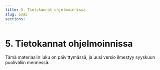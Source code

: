 ```yaml
---
title: 5. Tietokannat ohjelmoinnissa
slug: osa5
sections:
---
```


# 5. Tietokannat ohjelmoinnissa

Tämä materiaalin luku on päivittymässä, ja uusi versio ilmestyy syyskuun puoliväliin mennessä.

<!--
## SQLite Pythonissa

Python-kielen standardikirjastossa on moduuli `sqlite3`, jonka avulla voidaan käyttää SQLite-tietokantaa. Seuraava koodi on pohja tietokannan käyttämiselle:

```python
import sqlite3

db = sqlite3.connect("test.db")
db.isolation_level = None

# ...
```

Koodi luo olion `db`, jonka kautta voidaan käyttää tiedostossa `test.db` olevaa tietokantaa. Jos tiedostoa ei ole valmiina olemassa, tiedosto luodaan ja tietokanta on aluksi tyhjä.

Koodi myös määrittelee, että `isolation_level` on `None`, mikä tarkoittaa, että kun tietokantaan tehdään muutoksia, ne tulevat voimaan välittömästi samaan tapaan kuin SQLite-tulkissa.

### Komentojen suoritus

Metodi `execute` suorittaa halutun SQL-komennon tietokannassa. Esimerkiksi seuraavat komennot luovat taulun `Products` ja lisäävät sinne kolme riviä:

```python
db.execute("""
           CREATE TABLE Products (
             id INTEGER PRIMARY KEY,
             name TEXT,
             price INTEGER
           )
           """)

db.execute("INSERT INTO Products (name, price) VALUES ('selleri', 5)")
db.execute("INSERT INTO Products (name, price) VALUES ('nauris', 8)")
db.execute("INSERT INTO Products (name, price) VALUES ('lanttu', 4)")
```

Ensimmäisessä komennossa on käytössä Pythonin `"""`-syntaksi, joka määrittelee monirivisen merkkijonon. Tämä syntaksi on kätevä pitkissä komennoissa, koska sen avulla komennon pystyy jakamaan usealle riville.

Huomaa, että SQL-komentojen lopussa ei tarvitse olla puolipistettä `;`, koska merkkijono rajaa suoritettavan komennon.

Metodilla `execute` voidaan myös hakea tietoa tietokannasta. Metodi `fetchall` antaa kyselyn tulokset listana, jossa jokaista tulostaulun riviä vastaa tuple:

```python
result = db.execute("SELECT name, price FROM Products").fetchall()
print(result)
```

```
[('selleri', 5), ('nauris', 8), ('lanttu', 4)]
```

Metodi `fetchone` puolestaan palauttaa ensimmäisen tulosrivin tuplena. Tämä metodi on erityisen hyödyllinen kyselyissä, jotka palauttavat aina yhden rivin:

```python
result = db.execute("SELECT MAX(price) FROM Products").fetchone()
print(result)
```

```
(8,)
```

Huomaa, että metodin palauttama arvo on tuple, jonka sisällä on luku, eikä sellaisenaan oleva luku. Seuraava koodi tulostaa luvun sellaisenaan:


```python
result = db.execute("SELECT MAX(price) FROM Products").fetchone()
print(result[0])
```

```
8
```

### Parametrit

Seuraava koodi lisää uuden tuotteen tietokantaan:

```python
name = input("Tuotteen nimi: ")
price = input("Tuotteen hinta: ")

db.execute("INSERT INTO Products (name, price) VALUES (?, ?)",
           [name, price])
```

Tässä SQL-komennossa oleva merkki `?` ilmaisee, että sen tilalle tulee _parametri_. Parametrit annetaan listana ja ne lisätään järjestyksessä vasemmalta oikealle. Yllä olevassa koodissa ensimmäisen merkin `?` tilalle tulee muuttujan `name` sisältö ja toisen merkin `?` kohdalle tulee muuttujan `price` sisältö.

Parametrien käyttäminen on hyvä tapa lisätä muuttujissa olevaa tietoa SQL-komentoon. Tietokanta huolehtii automaattisesti siitä, että parametrit lisätään komentoon oikealla tavalla. Esimerkiksi jos tuotteen nimi on retiisi ja tuotteen hinta on 5, komennoksi tulee `INSERT INTO Products (name, price) VALUES ('retiisi', 5)`. Koska ensimmäinen parametri on merkkijono, sen ympärille tulee `'`-merkit.

Parametrien etuna on, että tieto liitetään varmasti oikealla tavalla SQL-komennon osaksi. Esimerkiksi kun tuotteen nimessä `Pepe's Drink` esiintyy `'`-merkki, oikea tapa ilmoittaa nimi komennossa on `'Pepe\'s Drink'`. Kun tieto annetaan parametrina, tämä muutos tehdään automaattisesti.

### Kyselyn tulos

Seuraava koodi kysyy käyttäjältä tuotteen nimeä ja ilmoittaa sitten tuotteen hinnan tai tiedon siitä, että tuotetta ei ole tietokannassa.

```python
name = input("Tuotteen nimi: ")

result = db.execute("SELECT price FROM Products WHERE name = ?", [name]).fetchone()

if result is not None:
    price = result[0]
    print("Tuotteen hinta on", price)
else:
    print("Tuotetta ei löytynyt")
```

Jos SQL-kysely ei palauta riviä, metodi `fetchone` palauttaa arvon `None`. Tämän avulla voidaan tunnistaa tilanne, jossa tietokannassa ei ole haettua tietoa. Yllä  olevassa koodissa ehto `if result is not None` pätee silloin, kun `result` on jotain muuta kuin `None` eli kysely palautti rivin.

### Virheenkäsittely

Tietokannassa suoritettava komento saattaa epäonnistua. Esimerkiksi seuraava komento epäonnistuu, jos taulu `Products` on jo olemassa:

```python
db.execute("""
           CREATE TABLE Products (
             id INTEGER PRIMARY KEY,
             name TEXT,
             price INTEGER
           )
           """)
```

Tällöin ohjelman suoritus päättyy seuraavaan virheeseen:

```
Traceback (most recent call last):
  File "test.py", line 6, in <module>
    db.execute("""
sqlite3.OperationalError: table Products already exists
```

Virhe voidaan käsitellä myös Python-koodin puolella vaikkapa näin:

```python
try:
    db.execute("""
               CREATE TABLE Products (
                 id INTEGER PRIMARY KEY,
                 name TEXT,
                 price INTEGER
               )
               """)
except sqlite3.OperationalError:
    print("Taulua ei voitu luoda")
```

Tällöin ohjelman suoritus jatkuu eteenpäin eikä pääty virheeseen.

### Lisätyn rivin id-numero

Seuraava koodi ilmoittaa tietokantaan lisätyn rivin id-numeron:

```python
result = db.execute("INSERT INTO Products (name, price) VALUES ('lanttu', 4)")

print(result.lastrowid)
```

Tästä on hyötyä, jos tietokantaan lisätään tämän jälkeen muita rivejä, joka viittaavat ensin lisättyyn riviin.

## Käyttöliittymä

Seuraava ohjelma toteuttaa käyttöliittymän, jonka avulla käyttäjä voi lisätä tietokantaan tuotteita, hakea tuotteen hinnan tai poistua ohjelmasta. Ohjelma olettaa, että tiedostossa `testi.db` on valmiina olemassa taulu `Products`.

```python
import sqlite3

db = sqlite3.connect("testi.db")
db.isolation_level = None

print("1 - Lisää uusi tuote")
print("2 - Hae tuotteen hinta")
print("3 - Sulje ohjelma")

while True:
    command = input("Anna komento: ")

    if command == "1":
        name = input("Tuotteen nimi: ")
        price = input("Tuotteen hinta: ")

        db.execute("""
                   INSERT INTO Products (name, price)
                               VALUES (?, ?)
                   """, [name, price])

    if command == "2":
        name = input("Tuotteen nimi: ")
        price = db.execute("""
                           SELECT price FROM Products
                                        WHERE name = ?
                           """, [name]).fetchone()

        if price:
            print("Hinta on", price[0])
        else:
            print("Ei löytynyt")

    if command == "3":
        break
```

Ohjelman suoritus voi näyttää seuraavalta:

```
1 - Lisää uusi tuote
2 - Hae tuotteen hinta
3 - Sulje ohjelma
Anna komento: 2
Tuotteen nimi: selleri
Hinta on 5
Anna komento: 2
Tuotteen nimi: palsternakka
Ei löytynyt
Anna komento: 1
Tuotteen nimi: palsternakka
Tuotteen hinta: 9
Anna komento: 2 
Tuotteen nimi: palsternakka
Hinta on 9
Anna komento: 3
```

### Koodin rakenne paremmaksi

Usein pidetään hyvänä, että tietokannan käsittely ja käyttöliittymän toteutus ovat toisistaan erillään ohjelmassa. Seuraava koodi toteuttaa tämän niin, että moduuli `tuotteet.py` käsittelee tietokantaa ja moduuli `main.py` on pääohjelma, joka näyttää käyttöliittymän.

<p class="code-title">tuotteet.py</p>
```python
import sqlite3

db = sqlite3.connect("testi.db")
db.isolation_level = None

def add_product(name, price):
    db.execute("""
               INSERT INTO Products (name, price) VALUES (?, ?)
               """, [name, price])

def get_price(name):
    price = db.execute("""
                       SELECT price FROM Products WHERE name = ?
                       """, [name]).fetchone()
    
    if price:
        return price[0]
    else:
        return None
```

<p class="code-title">main.py</p>
```python
import tuotteet

print("1 - Lisää uusi tuote")
print("2 - Hae tuotteen hinta")
print("3 - Sulje ohjelma")

while True:
    command = input("Anna komento: ")

    if command == "1":
        name = input("Tuotteen nimi: ")
        price = input("Tuotteen hinta: ")
        
        tuotteet.add_product(name, price)

    if command == "2":
        name = input("Tuotteen nimi: ")
        price = tuotteet.get_price(name)

        if price:
            print("Hinta on", price)
        else:
            print("Ei löytynyt")

    if command == "3":
        break
```

Tällaisessa toteutuksessa käyttöliittymässä ei näy mitään siitä, että tiedot tallennetaan nimenomaan SQLite-tietokantaan, vaan tallennustapaa voisi periaatteessa muuttaa ilman, että käyttöliittymään tulisi mitään muutoksia.

Laajemmassa sovelluksessa olisi mielekästä jakaa tietokannan käsittely useampaan tiedostoon. Tällaisia sovelluksia tehdään myöhemmillä tietojenkäsittelytieteen kursseilla.

## Mitä tehdä missäkin?

Tietokannan ja koodin puolella voi usein tehdä samantapaisia asioita. Esimerkiksi seuraavassa on kaksi tapaa etsiä kallein tuotteen hinta tietokannasta:

```python
max_price = db.execute("""
                       SELECT MAX(price) FROM Products
                       """).fetchone()
```

```python
prices = db.execute("""
                    SELECT price FROM Products
                    """).fetchall()
max_price = max(prices)
```

Ensimmäisessä tavassa haetaan kallein hinta tietokannan puolella SQL:n `MAX`-funktiolla. Toisessa tavassa haetaan tietokannasta kaikkien tuotteiden hinnat listaan ja etsitään sitten koodin puolella listan kallein hinta Pythonin `max`-funktiolla.

Näistä kahdesta tavasta ensimmäinen tapa on selkeästi parempi: ei ole hyvä hakea turhaa tietoa koodin puolelle ja tehdä käsittelyä, jonka voi tehdä helposti myös tietokannassa.

Erityisesti kannattaa välttää tilannetta, jossa suoritetaan turhaan useita SQL-komentoja, vaikka vain yksi komento riittäisi. Esimerkiksi seuraavassa on huono tapa hakea tietokannasta jokaisen opettajan nimi ja kurssien määrä:

```python
teachers = db.execute("""
                      SELECT id, name FROM Teachers
                      """).fetchall()

for teacher in teachers:
    count = db.execute("""
                       SELECT COUNT(*) FROM Courses
                                       WHERE teacher_id = ?
                       """, [teacher[0]]).fetchone()
    print(teacher[1], count[0])
```

Koodi hakee ensin listaan kunkin opettajan id-numeron ja nimen. Tämän jälkeen koodi hakee silmukassa jokaisesta opettajasta erikseen niiden kurssien määrän, joita kyseinen opettaja opettaa. Koodi on kyllä toimiva mutta se tekee valtavasti turhaa työtä hakiessaan jokaisen tiedon erikseen. Parempi ratkaisu on muodostaa yksi kysely, joka hakee suoraan kaiken tarvittavan:

```python
results = db.execute("""
                     SELECT T.name, COUNT(*)
                     FROM Teachers T LEFT JOIN Courses C ON T.id = C.teacher_id
                     GROUP BY T.id
                     """).fetchall()

for result in results:
    print(result[0], result[1])
```

Tuloksena oleva kysely on monimutkaisempi, mutta sen avulla tietokantajärjestelmä voi optimoida kokonaisuutena halutun tiedon hakemisen ja toimittaa tiedon mahdollisimman tehokkaasti koodille.

Kuitenkaan tietokannan puolella ei kannata tehdä kaikkea, mikä on teoriassa mahdollista. Tästä esimerkkinä on seuraava koodi, joka hakee tietokannasta tuloslistan, jossa pelaajat on järjestettynä pistemäärän ja nimen mukaan. Tulostuksessa pelaajista näytetään myös sija (1, 2, 3, jne.) listalla.

```python
results = db.execute("""
                     SELECT name, score
                     FROM Results
                     ORDER BY score DESC, name
                     """).fetchall()

place = 1
for result in results:
    print(place, result[0], result[1])
    place += 1
```

Tässä tapauksessa pelaajien sijat lasketaan koodin puolella muuttujan `sija` avulla. Olisi mahdollista laatia monimutkainen SQL-kysely, jonka tulostaulussa on myös sijat, kuten on tehty kurssin materiaalin luvun 4 lopussa. Kuitenkin parempi ratkaisu on laskea sijat koodissa yllä olevalla tavalla, koska tämän voi tehdä helposti ja tehokkaasti ja SQL-kysely säilyy yksinkertaisena.
-->
